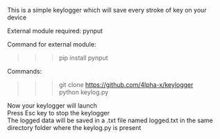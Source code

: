 This is a simple keylogger which will save every stroke of key on your device

External module required: pynput

Command for external module:
>>> pip install pynput

Commands:

>>> git clone https://github.com/4lpha-x/keylogger  <br>
>>> python keylog.py

Now your keylogger will launch <br>
Press Esc key to stop the keylogger <br>
The logged data will be saved in a .txt file named logged.txt in the same directory folder where the keylog.py is present
